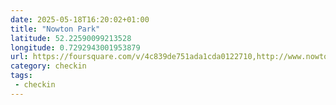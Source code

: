 ```yaml
---
date: 2025-05-18T16:20:02+01:00
title: "Nowton Park"
latitude: 52.22590099213528
longitude: 0.7292943001953879
url: https://foursquare.com/v/4c839de751ada1cda0122710,http://www.nowtonparknursery.co.uk
category: checkin
tags:
 - checkin
---
```

